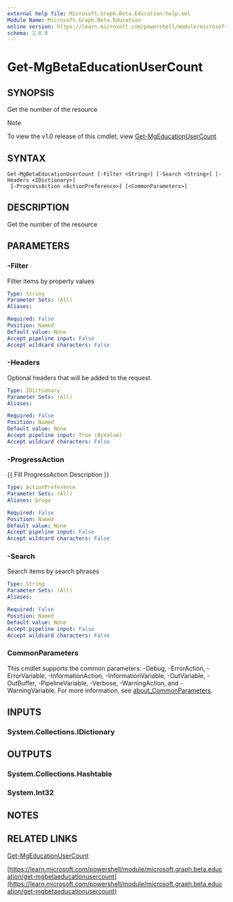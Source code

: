 ```yaml
---
external help file: Microsoft.Graph.Beta.Education-help.xml
Module Name: Microsoft.Graph.Beta.Education
online version: https://learn.microsoft.com/powershell/module/microsoft.graph.beta.education/get-mgbetaeducationusercount
schema: 2.0.0
---
```


# Get-MgBetaEducationUserCount

## SYNOPSIS
Get the number of the resource

> [!NOTE]
> To view the v1.0 release of this cmdlet, view [Get-MgEducationUserCount](/powershell/module/Microsoft.Graph.Education/Get-MgEducationUserCount?view=graph-powershell-1.0)

## SYNTAX

```
Get-MgBetaEducationUserCount [-Filter <String>] [-Search <String>] [-Headers <IDictionary>]
 [-ProgressAction <ActionPreference>] [<CommonParameters>]
```

## DESCRIPTION
Get the number of the resource

## PARAMETERS

### -Filter
Filter items by property values

```yaml
Type: String
Parameter Sets: (All)
Aliases:

Required: False
Position: Named
Default value: None
Accept pipeline input: False
Accept wildcard characters: False
```

### -Headers
Optional headers that will be added to the request.

```yaml
Type: IDictionary
Parameter Sets: (All)
Aliases:

Required: False
Position: Named
Default value: None
Accept pipeline input: True (ByValue)
Accept wildcard characters: False
```

### -ProgressAction
{{ Fill ProgressAction Description }}

```yaml
Type: ActionPreference
Parameter Sets: (All)
Aliases: proga

Required: False
Position: Named
Default value: None
Accept pipeline input: False
Accept wildcard characters: False
```

### -Search
Search items by search phrases

```yaml
Type: String
Parameter Sets: (All)
Aliases:

Required: False
Position: Named
Default value: None
Accept pipeline input: False
Accept wildcard characters: False
```

### CommonParameters
This cmdlet supports the common parameters: -Debug, -ErrorAction, -ErrorVariable, -InformationAction, -InformationVariable, -OutVariable, -OutBuffer, -PipelineVariable, -Verbose, -WarningAction, and -WarningVariable. For more information, see [about_CommonParameters](http://go.microsoft.com/fwlink/?LinkID=113216).

## INPUTS

### System.Collections.IDictionary
## OUTPUTS

### System.Collections.Hashtable
### System.Int32
## NOTES

## RELATED LINKS
[Get-MgEducationUserCount](/powershell/module/Microsoft.Graph.Education/Get-MgEducationUserCount?view=graph-powershell-1.0)

[https://learn.microsoft.com/powershell/module/microsoft.graph.beta.education/get-mgbetaeducationusercount](https://learn.microsoft.com/powershell/module/microsoft.graph.beta.education/get-mgbetaeducationusercount)





